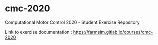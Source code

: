 # cmc-2020

Computational Motor Control 2020 - Student Exercise Repository

Link to exercise documentation : [https://farmsim.gitlab.io/courses/cmc-2020 ](https://farmsim.gitlab.io/courses/cmc-2020)